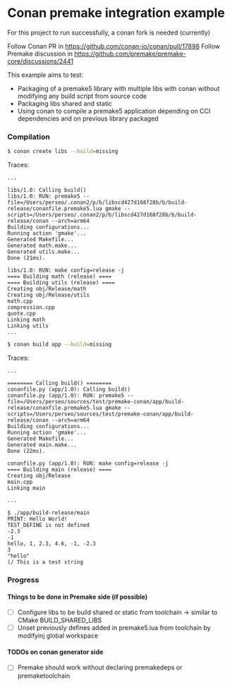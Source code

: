 # Conan premake integration example


For this project to run successfully, a conan fork is needed (currently) 

Follow Conan PR in https://github.com/conan-io/conan/pull/17898
Follow Premake discussion in https://github.com/premake/premake-core/discussions/2441


This example aims to test:

* Packaging of a premake5 library with multiple libs with conan without modifying any build script from source code
* Packaging libs shared and static
* Using conan to compile a premake5 application depending on CCI dependencies and on previous library packaged

### Compilation


```sh
$ conan create libs --build=missing
```
Traces:
```
...

libs/1.0: Calling build()
libs/1.0: RUN: premake5 --file=/Users/perseo/.conan2/p/b/libscd427d168f28b/b/build-release/conanfile.premake5.lua gmake --scripts=/Users/perseo/.conan2/p/b/libscd427d168f28b/b/build-release/conan --arch=arm64
Building configurations...
Running action 'gmake'...
Generated Makefile...
Generated math.make...
Generated utils.make...
Done (21ms).

libs/1.0: RUN: make config=release -j
==== Building math (release) ====
==== Building utils (release) ====
Creating obj/Release/math
Creating obj/Release/utils
math.cpp
compression.cpp
quote.cpp
Linking math
Linking utils
...

```


```sh
$ conan build app --build=missing
```

Traces:
```
...

======== Calling build() ========
conanfile.py (app/1.0): Calling build()
conanfile.py (app/1.0): RUN: premake5 --file=/Users/perseo/sources/test/premake-conan/app/build-release/conanfile.premake5.lua gmake --scripts=/Users/perseo/sources/test/premake-conan/app/build-release/conan --arch=arm64
Building configurations...
Running action 'gmake'...
Generated Makefile...
Generated main.make...
Done (22ms).

conanfile.py (app/1.0): RUN: make config=release -j
==== Building main (release) ====
Creating obj/Release
main.cpp
Linking main

...
```

```
$ ./app/build-release/main
PRINT: Hello World!
TEST_DEFINE is not defined
-2.3
-1
hello, 1, 2.3, 4.6, -1, -2.3
3
"hello"
(/ This is a test string
```


### Progress

#### Things to be done in Premake side (if possible)

- [ ] Configure libs to be build shared or static from toolchain -> similar to CMake BUILD_SHARED_LIBS
- [ ] Unset previously defines added in premake5.lua from toolchain by modifyinj global workspace

#### TODOs on conan generator side

- [ ] Premake should work without declaring premakedeps or premaketoolchain


